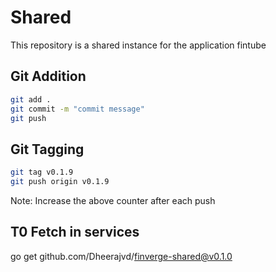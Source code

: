 # Shared
This repository is a shared instance for the application fintube

## Git Addition

```bash
git add .
git commit -m "commit message"
git push
```

## Git Tagging
```bash
git tag v0.1.9
git push origin v0.1.9
```

Note: Increase the above counter after each push

## T0 Fetch in services
go get github.com/Dheerajvd/finverge-shared@v0.1.0